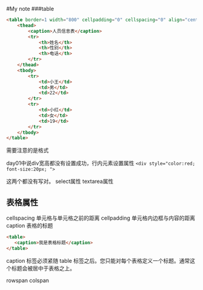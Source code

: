 #My note
###table
```html
<table border=1 width="800" cellpadding="0" cellspacing="0" align="center">
	<thead>
		<caption>人员信息表</caption>
		<tr>
		    <th>姓名</th>
		    <th>性别</th>
		    <th>电话</th>
		</tr>
	</thead>
	<tbody>
		<tr>
			<td>小王</td>
			<td>男</td>
			<td>22</td>
		</tr>
		<tr>
			<td>小红</td>
			<td>女</td>
			<td>19</td>
		</tr>
	</tbody>
</table>
```
需要注意的是<tr><th></th></tr>格式
        
day01中说div宽高都没有设置成功，行内元素设置属性
``<div style="color:red; font-size:20px; ">``

这两个都没有写对。
select属性
textarea属性

## 表格属性
cellspacing 单元格与单元格之前的距离
cellpadding 单元格内边框与内容的距离
caption 表格的标题
```html
<table>
   <caption>我是表格标题</caption>
</table>
```
caption 标签必须紧随 table 标签之后。您只能对每个表格定义一个标题。通常这个标题会被居中于表格之上。

rowspan colspan
